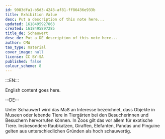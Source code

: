 ```yaml
---
id: 9083dfa1-b5d3-4243-af81-ff86436e933b
title: Exhibition Value
desc: Put a description of this note here...
updated: 1618495927863
created: 1618495897285
title_de: Schauwert
desc_de: Put a DE description of this note here...
author: CMW
tao_type: material
cover_image: null
license: CC BY-SA
published: false
colour_scheme: 8
---
```


:::EN:::

English content goes here.

:::DE:::

Unter Schauwert wird das Maß an Interesse bezeichnet, dass Objekte in Museen oder lebende Tiere in Tiergärten bei den Besucherinnen und Besuchern hervorrufen können. In Zoos gilt das vor allem für exotische Tiere. Insbesondere Raubkatzen, Giraffen, Elefanten, Pandas und Pinguine gelten aus unterschiedlichen Gründen als hoch schauwertig.

